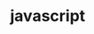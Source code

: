# javascript

<!-- 

clever tap
instahire
wellfound.com

INTERVIEW QUESTIONS:
JS : https://www.fullstack.cafe/interview-questions/javascript
REACT : https://www.fullstack.cafe/interview-questions/react
REACT HOOKS : https://www.fullstack.cafe/interview-questions/react-hooks
AGILE AND SCRUM : https://www.fullstack.cafe/interview-questions/agile-and-scrum
CSS : https://www.fullstack.cafe/interview-questions/css
DESIGN PATTERNS : https://www.fullstack.cafe/interview-questions/design-patterns
GIT : https://www.fullstack.cafe/interview-questions/git
HTML5 : https://www.fullstack.cafe/interview-questions/html5
OOP : https://www.fullstack.cafe/interview-questions/oop
REACTIVE PROGRAMMING : https://www.fullstack.cafe/interview-questions/reactive-programming
REDUX : https://www.fullstack.cafe/interview-questions/redux
TYPESCRIPT : https://www.fullstack.cafe/interview-questions/typescript
UX DESIGN : https://www.fullstack.cafe/interview-questions/ux-design
UNIT TESTING : https://www.fullstack.cafe/interview-questions/unit-testing
WEB SECURITY : https://www.fullstack.cafe/interview-questions/web-security
 -->